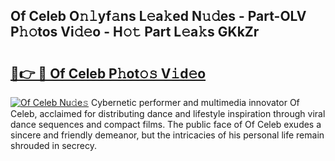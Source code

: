 ## Of Celeb O𝚗𝚕yf𝚊ns L𝚎a𝚔ed N𝚞𝚍es - Part-OLV P𝚑𝚘tos Vi𝚍𝚎o - H𝚘𝚝 Part L𝚎a𝚔s GKkZr

# <h2><a href="http://kfe14v.oniu.top/?m=Of+Celeb">🔗👉 🔴 Of Celeb P𝚑ot𝚘𝚜 V𝚒d𝚎o</a></h2>

[![Of Celeb Nu𝚍e𝚜](https://i.imgur.com/0qMVB7G.gif)](http://kfe14v.oniu.top/?m=Of+Celeb)
Cybernetic performer and multimedia innovator Of Celeb, acclaimed for distributing dance and lifestyle inspiration through viral dance sequences and compact films. The public face of Of Celeb exudes a sincere and friendly demeanor, but the intricacies of his personal life remain shrouded in secrecy.  
